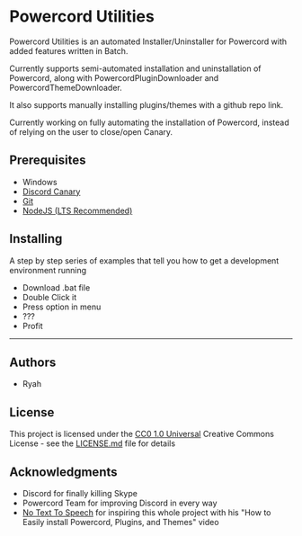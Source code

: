 # Powercord Utilities

Powercord Utilities is an automated Installer/Uninstaller for Powercord with added features written in Batch.

Currently supports semi-automated installation and uninstallation of Powercord, along with PowercordPluginDownloader and PowercordThemeDownloader.

It also supports manually installing plugins/themes with a github repo link.

Currently working on fully automating the installation of Powercord, instead of relying on the user to close/open Canary.

## Prerequisites


- Windows
- [Discord Canary](https://discord.com/api/download/canary?platform=win)
- [Git](https://git-scm.com/downloads)
- [NodeJS (LTS Recommended)](https://nodejs.org)

## Installing

A step by step series of examples that tell you how to get a development
environment running

- Download .bat file
- Double Click it
- Press option in menu
- ???
- Profit

---


## Authors

  - Ryah

## License

This project is licensed under the [CC0 1.0 Universal](LICENSE.md)
Creative Commons License - see the [LICENSE.md](LICENSE.md) file for
details

## Acknowledgments

  - Discord for finally killing Skype
  - Powercord Team for improving Discord in every way
  - [No Text To Speech](https://www.youtube.com/c/NoTextToSpeech/) for inspiring this whole project with his "How to Easily install Powercord, Plugins, and Themes" video
